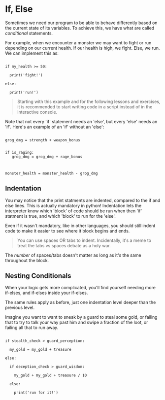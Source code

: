 # If, Else

Sometimes we need our program to be able to behave differently based on the current state of its variables. To achieve this, we have what are called _conditional_ statements.

For example, when we encounter a monster we may want to fight or run depending on our current health. If our health is high, we fight. Else, we run. We can implement this as:

<code>
if my_health >= 50:<br>
&nbsp;&nbsp;print('fight!')<br>
else:<br>
&nbsp;&nbsp;print('run!')
</code>

> Starting with this example and for the following lessons and exercises, it is recommended to start writing code in a script instead of in the interactive console.

Note that not every 'if' statement needs an 'else', but every 'else' needs an 'if'. Here's an example of an 'if' without an 'else':

<code>
grog_dmg = strength + weapon_bonus

if is_raging:<br>
&nbsp;&nbsp;grog_dmg = grog_dmg + rage_bonus

monster_health = monster_health - grog_dmg
</code>

## Indentation
You may notice that the print statments are indented, compared to the if and else lines. This is actually mandatory in python! Indentation lets the interpreter know which 'block' of code should be run when then 'if' statment is true, and which 'block' to run for the 'else'. 

Even if it wasn't mandatory, like in other languages, you should still indent code to make it easier to see where it block begins and ends.

> You can use spaces OR tabs to indent. Incidentally, it's a meme to treat the tabs vs spaces debate as a holy war.

The _number_ of spaces/tabs doesn't matter as long as it's the same throughout the block.

## Nesting Conditionals

When your logic gets more complicated, you'll find yourself needing more if-elses, and if-elses inside your if-elses.

The same rules apply as before, just one indentation level deeper than the previous level.

Imagine you want to want to sneak by a guard to steal some gold, or failing that to try to talk your way past him and swipe a fraction of the loot, or failing all that to run away.

<code>
if stealth_check > guard_perception:<br>
&nbsp;&nbsp;my_gold = my_gold + treasure<br>
else:<br>
&nbsp;&nbsp;if deception_check > guard_wisdom:<br>
&nbsp;&nbsp;&nbsp;&nbsp;my_gold + my_gold + treasure / 10<br>
&nbsp;&nbsp;else:<br>
&nbsp;&nbsp;&nbsp;&nbsp;print('run for it!')
</code>
